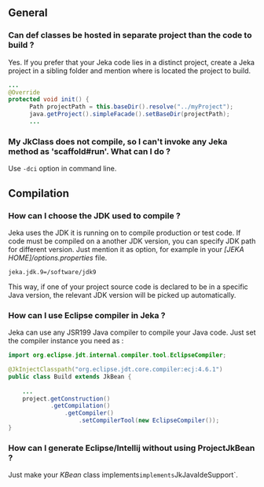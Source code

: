 ## General

### Can def classes be hosted in separate project than the code to build ?
Yes. If you prefer that your Jeka code lies in a distinct project, create a Jeka project in a sibling 
folder and mention where is located the project to build.

```java
...
@Override
protected void init() { 
      Path projectPath = this.baseDir().resolve("../myProject");   
      java.getProject().simpleFacade().setBaseDir(projectPath);
      ...
```

### My JkClass does not compile, so I can't invoke any Jeka method as 'scaffold#run'. What can I do ?

Use `-dci` option in command line.

## Compilation

### How can I choose the JDK used to compile ?

Jeka uses the JDK it is running on to compile production or test code. 
If code must be compiled on a another JDK version, you can specify JDK path for different version.
Just mention it as option, for example in your _[JEKA HOME]/options.properties_ file.

```
jeka.jdk.9=/software/jdk9
```

This way, if one of your project source code is declared to be in a specific Java version, the relevant JDK version will be picked up automatically.

### How can I use Eclipse compiler in Jeka ?

Jeka can use any JSR199 Java compiler to compile your Java code. Just set the compiler instance you need as :

```java
import org.eclipse.jdt.internal.compiler.tool.EclipseCompiler;

@JkInjectClasspath("org.eclipse.jdt.core.compiler:ecj:4.6.1")
public class Build extends JkBean {
    
    ...
    project.getConstruction()
            .getCompilation()
                .getCompiler()
                    .setCompilerTool(new EclipseCompiler());
}
```

### How can I generate Eclipse/Intellij without using ProjectJkBean ?

Just make your _KBean_ class implements` implements `JkJavaIdeSupport`.








